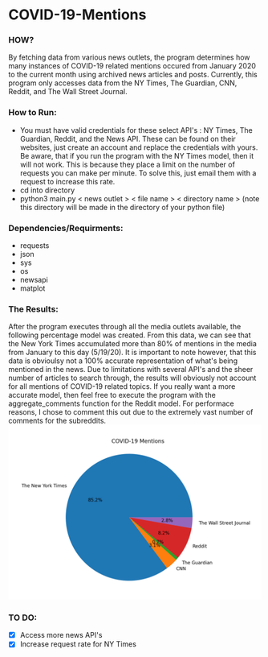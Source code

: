# COVID-19-Mentions
### HOW?
By fetching data from various news outlets, the program determines how many instances of COVID-19 related mentions occured from January 2020 to the current month using archived news articles and posts. Currently, this program only accesses data from the NY Times, The Guardian, CNN, Reddit, and The Wall Street Journal.
### How to Run:
- You must have valid credentials for these select API's : NY Times, The Guardian, Reddit, and the News API. These can be found on their websites, just create an account and replace the credentials with yours. Be aware, that if you run the program with the NY Times model, then it will not work. This is because they place a limit on the number of requests you can make per minute. To solve this, just email them with a request to increase this rate.
- cd into directory
- python3 main.py < news outlet > < file name > < directory name > (note this directory will be made in the directory of your python file)

### Dependencies/Requirments: 
- requests
- json
- sys
- os
- newsapi
- matplot

### The Results:
After the program executes through all the media outlets available, the following percentage model was created. From this data, we can see that the New York Times accumulated more than 80% of mentions in the media from January to this day (5/19/20). It is important to note however, that this data is obvioulsy not a 100% accurate representation of what's being mentioned in the news. Due to limitations with several API's and the sheer number of articles to search through, the results will obviously not account for all mentions of COVID-19 related topics. If you really want a more accurate model, then feel free to execute the program with the aggregate_comments function for the Reddit model. For performace reasons, I chose to comment this out due to the extremely vast number of comments for the subreddits. 
![Covid-Mentions](https://github.com/nishgowda/COVID-19-Mentions/blob/master/Covid-Mentions.png)
### TO DO:
- [X] Access more news API's
- [X] Increase request rate for NY Times
